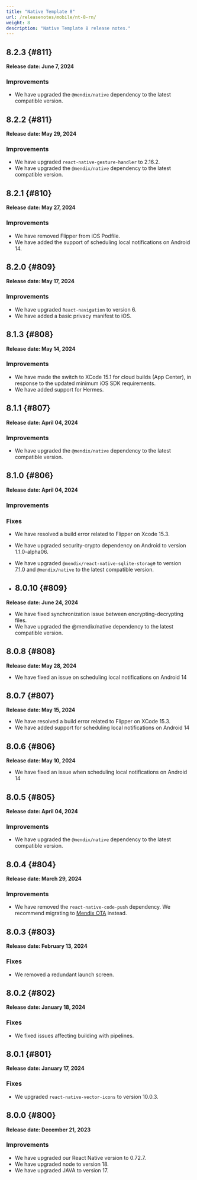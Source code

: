 ```yaml
---
title: "Native Template 8"
url: /releasenotes/mobile/nt-8-rn/
weight: 8
description: "Native Template 8 release notes."
---
```


## 8.2.3 {#811}

**Release date: June 7, 2024**

### Improvements

* We have upgraded the `@mendix/native` dependency to the latest compatible version.

## 8.2.2 {#811}

**Release date: May 29, 2024**

### Improvements

* We have upgraded `react-native-gesture-handler` to 2.16.2.
* We have upgraded the `@mendix/native` dependency to the latest compatible version.

## 8.2.1 {#810}

**Release date: May 27, 2024**

### Improvements

* We have removed Flipper from iOS Podfile.
* We have added the support of scheduling local notifications on Android 14.

## 8.2.0 {#809}

**Release date: May 17, 2024**

### Improvements

* We have upgraded `React-navigation` to version 6.
* We have added a basic privacy manifest to iOS.

## 8.1.3 {#808}

**Release date: May 14, 2024**

### Improvements

* We have made the switch to XCode 15.1 for cloud builds (App Center), in response to the updated minimum iOS SDK requirements.
* We have added support for Hermes.

## 8.1.1 {#807}

**Release date: April 04, 2024**

### Improvements

* We have upgraded the `@mendix/native` dependency to the latest compatible version.

## 8.1.0 {#806}

**Release date: April 04, 2024**

### Improvements

### Fixes

* We have resolved a build error related to Flipper on Xcode 15.3.
* We have upgraded security-crypto dependency on Android to version 1.1.0-alpha06.
* We have upgraded `@mendix/react-native-sqlite-storag`e to version 7.1.0 and `@mendix/native` to the latest compatible version.

* ## 8.0.10 {#809}

**Release date: June 24, 2024**

* We have fixed synchronization issue between encrypting-decrypting files.
* We have upgraded the @mendix/native dependency to the latest compatible version.

## 8.0.8 {#808}

**Release date: May 28, 2024**

* We have fixed an issue on scheduling local notifications on Android 14

## 8.0.7 {#807}

**Release date: May 15, 2024**

* We have resolved a build error related to Flipper on XCode 15.3.
* We have added support for scheduling local notifications on Android 14

## 8.0.6 {#806}

**Release date: May 10, 2024**

* We have fixed an issue when scheduling local notifications on Android 14

## 8.0.5 {#805}

**Release date: April 04, 2024**

### Improvements

* We have upgraded the `@mendix/native` dependency to the latest compatible version.

## 8.0.4 {#804}

**Release date: March 29, 2024**

### Improvements

* We have removed the `react-native-code-push` dependency. We recommend migrating to [Mendix OTA](/refguide/mobile/distributing-mobile-apps/overtheair-updates/) instead.

## 8.0.3 {#803}

**Release date: February 13, 2024**

### Fixes

* We removed a redundant launch screen.

## 8.0.2 {#802}

**Release date: January 18, 2024**

### Fixes

* We fixed issues affecting building with pipelines.

## 8.0.1 {#801}

**Release date: January 17, 2024**

### Fixes

* We upgraded `react-native-vector-icons` to version 10.0.3.

## 8.0.0 {#800}

**Release date: December 21, 2023**

### Improvements

* We have upgraded our React Native version to 0.72.7.
* We have upgraded node to version 18.
* We have upgraded JAVA to version 17.
